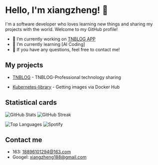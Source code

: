 # Hello, I'm xiangzheng! 🦌

I'm a software developer who loves learning new things and sharing my projects with the world. Welcome to my GitHub profile!

- 🔭 I’m currently working on [TNBLOG APP](https://github.com/aojiancc/TNBLOG.APP)
- 🌱 I’m currently learning [AI Coding]
- 💬 If you have any questions, feel free to contact me!

## My projects

- [TNBLOG](https://www.tnblog.net/) - TNBLOG-Professional technology sharing

- [Kubernetes-library](https://github.com/18896101294/Kubernetes-library) - Getting images via Docker Hub

## Statistical cards

![GitHub Stats](https://github-readme-stats.vercel.app/api?username=18896101294&show_icons=true&theme=tokyonight) ![GitHub Streak](https://streak-stats.demolab.com/?user=18896101294&theme=tokyonight)

![Top Languages](https://github-readme-stats.vercel.app/api/top-langs/?username=18896101294&layout=compact&theme=tokyonight) ![Spotify](https://spotify-github-profile.vercel.app/api/spotify)

## Contact me

- 163: 18896101294@163.com
- Googel: xiangzheng188@gmail.com

